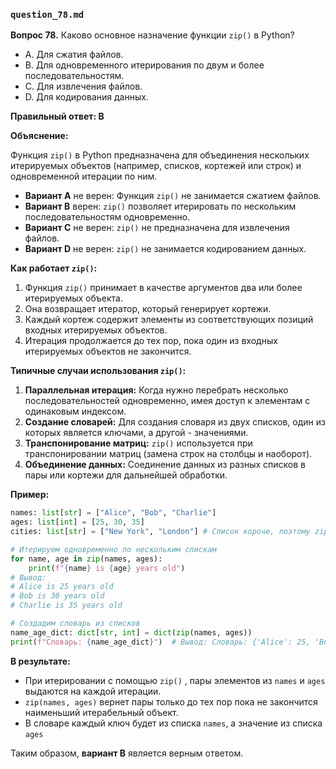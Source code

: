 ### `question_78.md`

**Вопрос 78.** Каково основное назначение функции `zip()` в Python?

- A. Для сжатия файлов.
- B. Для одновременного итерирования по двум и более последовательностям.
- C. Для извлечения файлов.
- D. Для кодирования данных.

**Правильный ответ: B**

**Объяснение:**

Функция `zip()` в Python предназначена для объединения нескольких итерируемых объектов (например, списков, кортежей или строк) и одновременной итерации по ним.

*   **Вариант A** не верен: Функция `zip()` не занимается сжатием файлов.
*   **Вариант B** верен: `zip()` позволяет итерировать по нескольким последовательностям одновременно.
*   **Вариант C** не верен: `zip()` не предназначена для извлечения файлов.
*   **Вариант D** не верен:  `zip()` не занимается кодированием данных.

**Как работает `zip()`:**

1.  Функция `zip()` принимает в качестве аргументов два или более итерируемых объекта.
2.  Она возвращает итератор, который генерирует кортежи.
3.  Каждый кортеж содержит элементы из соответствующих позиций входных итерируемых объектов.
4.  Итерация продолжается до тех пор, пока один из входных итерируемых объектов не закончится.

**Типичные случаи использования `zip()`:**

1.  **Параллельная итерация:**  Когда нужно перебрать несколько последовательностей одновременно, имея доступ к элементам с одинаковым индексом.
2.  **Создание словарей:** Для создания словаря из двух списков, один из которых является ключами, а другой - значениями.
3.  **Транспонирование матриц:** `zip()` используется при транспонировании матриц (замена строк на столбцы и наоборот).
4.  **Объединение данных:** Соединение данных из разных списков в пары или кортежи для дальнейшей обработки.

**Пример:**

```python
names: list[str] = ["Alice", "Bob", "Charlie"]
ages: list[int] = [25, 30, 35]
cities: list[str] = ["New York", "London"] # Список короче, поэтому zip прекратит итерацию когда дойдет до Лондона

# Итерируем одновременно по нескольким спискам
for name, age in zip(names, ages):
    print(f"{name} is {age} years old")
# Вывод:
# Alice is 25 years old
# Bob is 30 years old
# Charlie is 35 years old

# Создадим словарь из списков
name_age_dict: dict[str, int] = dict(zip(names, ages))
print(f"Словарь: {name_age_dict}")  # Вывод: Словарь: {'Alice': 25, 'Bob': 30, 'Charlie': 35}
```

**В результате:**

*   При итерировании с помощью `zip()` , пары элементов из `names` и `ages` выдаются на каждой итерации.
*   `zip(names, ages)` вернет пары только до тех пор пока не закончится наименьший итерабельный объект.
*   В словаре каждый ключ будет из списка `names`, а значение из списка `ages`

Таким образом, **вариант B** является верным ответом.
